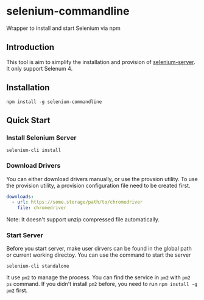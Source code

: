 # selenium-commandline
Wrapper to install and start Selenium via npm

## Introduction
This tool is aim to simplify the installation and provision of [selenium-server](https://www.selenium.dev/downloads/). It only support Selenum 4.

## Installation
`npm install -g selenium-commandline`

## Quick Start

### Install Selenium Server
`selenium-cli install`

### Download Drivers
You can either download drivers manually, or use the provsion utility. To use the provision utility, a provision configuration file need to be created first.

```yaml
downloads:
  - url: https://some.storage/path/to/chromedriver
    file: chromedriver
```

Note: It doesn't support unzip compressed file automatically.

### Start Server
Before you start server, make user dirvers can be found in the global path or current working directoy.
You can use the command to start the server

`selenium-cli standalone`

It use `pm2` to manage the process. You can find the service in `pm2` with `pm2 ps` command.
If you didn't install `pm2` before, you need to run `npm install -g pm2` first.
